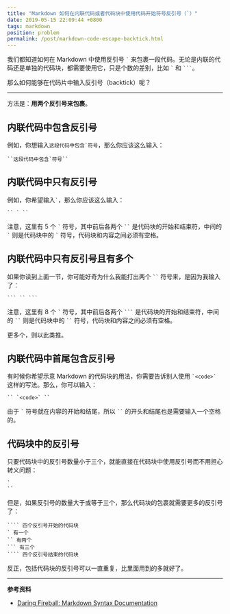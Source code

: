```yaml
---
title: "Markdown 如何在内联代码或者代码块中使用代码开始符号反引号（`）"
date: 2019-05-15 22:09:44 +0800
tags: markdown
position: problem
permalink: /post/markdown-code-escape-backtick.html
---
```


我们都知道如何在 Markdown 中使用反引号 `` ` `` 来包裹一段代码。无论是内联的代码还是单独的代码块，都需要使用它，只是个数的差别，比如 `` ` `` 和 ```` ``` ````。

那么如何能够在代码片中输入反引号（backtick）呢？

---

方法是：**用两个反引号来包裹**。

<div id="toc"></div>

## 内联代码中包含反引号

例如，你想输入``这段代码中包含`符号``，那么你应该这么输入：

```
``这段代码中包含`符号``
```

## 内联代码中只有反引号

例如，你希望输入`` ` ``，那么你应该这么输入：

```
`` ` ``
```

注意，这里有 5 个 `` ` `` 符号，其中前后各两个 ``` `` ``` 是代码块的开始和结束符，中间的 `` ` `` 则是代码块中的 `` ` `` 符号，代码块和内容之间必须有空格。

## 内联代码中只有反引号且有多个

如果你读到上面一节，你可能好奇为什么我能打出两个 ``` `` ``` 符号来，是因为我输入了：

````
``` `` ```
````

注意，这里有 8 个 `` ` `` 符号，其中前后各两个 ```` ``` ```` 是代码块的开始和结束符，中间的 ``` `` ``` 则是代码块中的 ``` `` ``` 符号，代码块和内容之间必须有空格。

更多个，则以此类推。

## 内联代码中首尾包含反引号

有时候你希望示意 Markdown 的代码块的用法，你需要告诉别人使用 `` `<code>` `` 这样的写法。那么，你可以输入：

```
`` `<code>` ``
```

由于 `` ` `` 符号就在内容的开始和结尾，所以 ``` `` ``` 的开头和结尾也是需要输入一个空格的。

## 代码块中的反引号

只要代码块中的反引号数量小于三个，就能直接在代码块中使用反引号而不用担心转义问题：

```
`
``
```

但是，如果反引号的数量大于或等于三个，那么代码块的包裹就需要更多的反引号了：

`````
```` 四个反引号开始的代码块
` 有一个
`` 有两个
``` 有三个
```` 四个反引号结束的代码块
`````

反正，包括代码块的反引号可以一直重复，比里面用到的多就好了。

---

**参考资料**

- [Daring Fireball: Markdown Syntax Documentation](https://daringfireball.net/projects/markdown/syntax)

